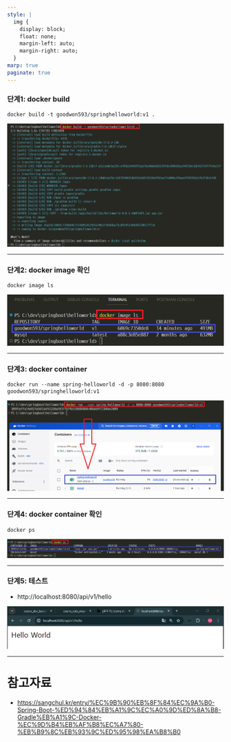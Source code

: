 ```yaml
---
style: |
  img {
    display: block;
    float: none;
    margin-left: auto;
    margin-right: auto;
  }
marp: true
paginate: true
---
```

### 단계1: docker build
```shell
docker build -t goodwon593/springhelloworld:v1 .
```
![w:800](image.png)

---
### 단계2: docker image 확인 
```shell
docker image ls
```
![alt text](image-1.png)

---
### 단계3: docker container 
```shell
docker run --name spring-helloworld -d -p 8080:8080 goodwon593/springhelloworld:v1
```
![alt text](image-2.png)

---
### 단계4: docker container 확인 
```shell
docker ps
```
![alt text](image-3.png)

---
### 단계5: 테스트 
- http://localhost:8080/api/v1/hello

![alt text](image-4.png)






---
# 참고자료 
- https://sangchul.kr/entry/%EC%9B%90%EB%8F%84%EC%9A%B0-Spring-Boot-%ED%94%84%EB%A1%9C%EC%A0%9D%ED%8A%B8-Gradle%EB%A1%9C-Docker-%EC%9D%B4%EB%AF%B8%EC%A7%80-%EB%B9%8C%EB%93%9C%ED%95%98%EA%B8%B0
